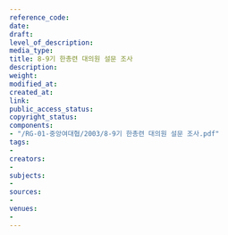 ```yaml
---
reference_code: 
date: 
draft: 
level_of_description: 
media_type: 
title: 8-9기 한총련 대의원 설문 조사
description: 
weight: 
modified_at: 
created_at: 
link: 
public_access_status: 
copyright_status: 
components:
- "/RG-01-중앙여대협/2003/8-9기 한총련 대의원 설문 조사.pdf"
tags:
- 
creators:
- 
subjects:
- 
sources:
- 
venues:
- 
---
```

